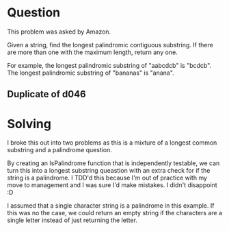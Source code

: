 # Question

This problem was asked by Amazon.

Given a string, find the longest palindromic contiguous substring. If there are more than one with the maximum length, return any one.

For example, the longest palindromic substring of "aabcdcb" is "bcdcb". The longest palindromic substring of "bananas" is "anana".

## Duplicate of d046

# Solving

I broke this out into two problems as this is a mixture of a longest common substring and a palindrome question.

By creating an IsPalindrome function that is independently testable, we can turn this into a longest substring queastion with an extra check for if the string is a palindrome.
I TDD'd this because I'm out of practice with my move to management and I was sure I'd make mistakes. I didn't disappoint :D

I assumed that a single character string is a palindrome in this example. If this was no the case, we could return an empty string if the characters are a single letter instead of just returning the letter.
